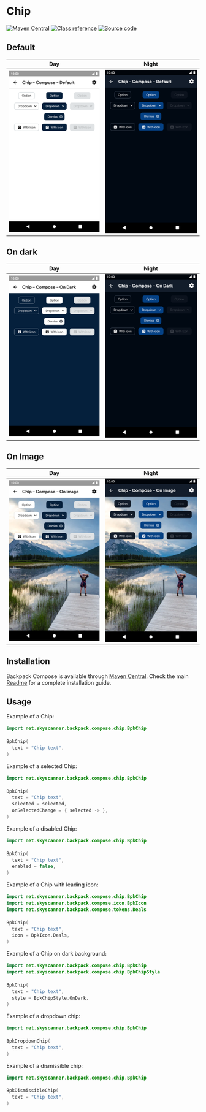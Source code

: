 # Chip

[![Maven Central](https://img.shields.io/maven-central/v/net.skyscanner.backpack/backpack-compose)](https://search.maven.org/artifact/net.skyscanner.backpack/backpack-compose)
[![Class reference](https://img.shields.io/badge/Class%20reference-Android-blue)](https://backpack.github.io/android/backpack-compose/net.skyscanner.backpack.compose.chip)
[![Source code](https://img.shields.io/badge/Source%20code-GitHub-lightgrey)](https://github.com/Skyscanner/backpack-android/tree/main/backpack-compose/src/main/kotlin/net/skyscanner/backpack/compose/chip)

## Default

| Day | Night |
| --- | --- |
| <img src="https://raw.githubusercontent.com/Skyscanner/backpack-android/main/docs/compose/Chip/screenshots/default.png" alt="Chip component" width="375" /> |<img src="https://raw.githubusercontent.com/Skyscanner/backpack-android/main/docs/compose/Chip/screenshots/default_dm.png" alt="Chip component - dark mode" width="375" /> |

## On dark

| Day | Night |
| --- | --- |
| <img src="https://raw.githubusercontent.com/Skyscanner/backpack-android/main/docs/compose/Chip/screenshots/on-dark.png" alt="On dark Chip component" width="375" /> |<img src="https://raw.githubusercontent.com/Skyscanner/backpack-android/main/docs/compose/Chip/screenshots/on-dark_dm.png" alt="On dark Chip component - dark mode" width="375" /> |

## On Image

| Day | Night |
| --- | --- |
| <img src="https://raw.githubusercontent.com/Skyscanner/backpack-android/main/docs/compose/Chip/screenshots/on-image.png" alt="On Image Chip component" width="375" /> |<img src="https://raw.githubusercontent.com/Skyscanner/backpack-android/main/docs/compose/Chip/screenshots/on-image_dm.png" alt="On Image Chip component - dark mode" width="375" /> |

## Installation

Backpack Compose is available through [Maven Central](https://search.maven.org/artifact/net.skyscanner.backpack/backpack-compose). Check the main [Readme](https://github.com/skyscanner/backpack-android#installation) for a complete installation guide.

## Usage

Example of a Chip:

```Kotlin
import net.skyscanner.backpack.compose.chip.BpkChip

BpkChip(
  text = "Chip text",
)
```

Example of a selected Chip:

```Kotlin
import net.skyscanner.backpack.compose.chip.BpkChip

BpkChip(
  text = "Chip text",
  selected = selected,
  onSelectedChange = { selected -> },
)
```

Example of a disabled Chip:

```Kotlin
import net.skyscanner.backpack.compose.chip.BpkChip

BpkChip(
  text = "Chip text",
  enabled = false,
)
```

Example of a Chip with leading icon:

```Kotlin
import net.skyscanner.backpack.compose.chip.BpkChip
import net.skyscanner.backpack.compose.icon.BpkIcon
import net.skyscanner.backpack.compose.tokens.Deals

BpkChip(
  text = "Chip text",
  icon = BpkIcon.Deals,
)
```

Example of a Chip on dark background:

```Kotlin
import net.skyscanner.backpack.compose.chip.BpkChip
import net.skyscanner.backpack.compose.chip.BpkChipStyle

BpkChip(
  text = "Chip text",
  style = BpkChipStyle.OnDark,
)
```

Example of a dropdown chip:

```Kotlin
import net.skyscanner.backpack.compose.chip.BpkChip

BpkDropdownChip(
  text = "Chip text",
)
```

Example of a dismissible chip:

```Kotlin
import net.skyscanner.backpack.compose.chip.BpkChip

BpkDismissibleChip(
  text = "Chip text",
)
```
